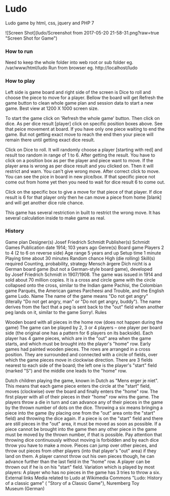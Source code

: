 # Ludo
Ludo game by html, css, jquery and PHP 7

![Screen Shot](ludo/Screenshot from 2017-05-20 21-58-31.png?raw=true "Screen Shot for Game")

### How to run
Need to keep the whole folder into web root or sub folder eg. /var/www/html/ludo
Run from browser eg. http://localhost/ludo

### How to play
Left side is game board and right side of the screen is Dice to roll and choose the piece to move for a player.
Bellow the board will get Refresh the game button to clean whole game plan and session data to start a new game. Best view at 1200 X 1000 screen size.

To start the game click on 'Refresh the whole game' button. Then click on dice. As per dice result [player] click on specific position boxes above. See that peice movement at board. If you have only one piece waiting to end the game. But not getting exact move to reach the end then your piece will remain there until getting exact dice result.

Click on Dice to roll. It will randomly choose a player [starting with red] and result too random in range of 1 to 6.
After getting the result. You have to click on a position box as per the player and piece want to move. If the player area is wrong as per disce result and you clicked on. Then it will restrict and warn. You can't give wrong move. After correct click to move. You can see the pice in board in new plce/box. If that specific piece not come out from home yet then you need to wait for dice result 6 to come out.

Click on the specific box to give a move for that piece of that player. If dice result is 6 for that player only then he can move a piece from home [blank] and will get another dice role chance.

This game has several restriction in built to restrict the wrong move. It has several calculation inside to make game as real. 

### History
Game plan
Designer(s)
Josef Friedrich Schmidt
Publisher(s)
Schmidt Games
Publication date
1914; 103 years ago
Genre(s)
Board game
Players
2 to 4 (2 to 6 on reverse side)
Age range
5 years and up
Setup time
1 minute
Playing time
about 30 minutes
Random chance
High (die rolling)
Skill(s) required
Counting, probability, strategy
Mensch ärgere Dich nicht is a German board game (but not a German-style board game), developed by Josef Friedrich Schmidt in 1907/1908.
The game was issued in 1914 and sold about 70 million copies. It is a cross and circle game with the circle collapsed onto the cross, similar to the Indian game Pachisi, the Colombian game Parqués, the American games Parcheesi and Trouble, and the English game Ludo.
Name
The name of the game means "Do not get angry" (literally "Do not get angry, man" or "Do not get angry, buddy"). The name derives from the fact that a peg is sent back to the "out" field when another peg lands on it, similar to the game Sorry!.
Rules

Wooden board with all pieces in the home row (does not happen during the game)
The game can be played by 2, 3 or 4 players – one player per board side (the original one has a pattern for 6 players on its backside). Each player has 4 game pieces, which are in the "out" area when the game starts, and which must be brought into the player's "home" row. Early games had painted wooden pieces.
The rows are arranged in a cross position. They are surrounded and connected with a circle of fields, over which the game pieces move in clockwise direction. There are 3 fields nearest to each side of the board; the left one is the player's "start" field (marked "S") and the middle one leads to the "home" row.

Dutch children playing the game, known in Dutch as "Mens erger je niet".
This means that each game piece enters the circle at the "start" field, moves (clockwise) over the board and finally enters the "home" row. The first player with all of their pieces in their "home" row wins the game.
The players throw a die in turn and can advance any of their pieces in the game by the thrown number of dots on the dice.
Throwing a six means bringing a piece into the game (by placing one from the "out" area onto the "start" field) and throwing the dice again. If a piece is on the "start" field and there are still pieces in the "out" area, it must be moved as soon as possible. If a piece cannot be brought into the game then any other piece in the game must be moved by the thrown number, if that is possible. Pay attention that throwing dice continuously without moving is forbidden and by each dice throw you have to make a move.
Pieces can jump over other pieces, and throw out pieces from other players (into that player's "out" area) if they land on them. A player cannot throw out his own pieces though, he can advance further than the last field in the "home" row. A player can be thrown out if he is on his "start" field.
Variation which is played by most players: A player who has no pieces in the game has 3 tries to throw a six.
External links
Media related to Ludo at Wikimedia Commons
"Ludo: History of a classic game" ( "Story of a Classic Game"), Nuremberg Toy Museum (German)
